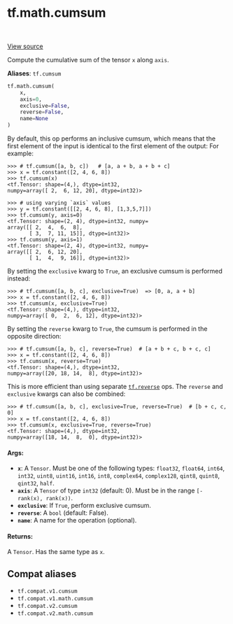 <div itemscope itemtype="http://developers.google.com/ReferenceObject">
<meta itemprop="name" content="tf.math.cumsum" />
<meta itemprop="path" content="Stable" />
</div>

# tf.math.cumsum

<!-- Insert buttons and diff -->

<table class="tfo-notebook-buttons tfo-api" align="left">
</table>

<a target="_blank" href="/code/stable/tensorflow/python/ops/math_ops.py">View source</a>



Compute the cumulative sum of the tensor `x` along `axis`.

**Aliases**: `tf.cumsum`

``` python
tf.math.cumsum(
    x,
    axis=0,
    exclusive=False,
    reverse=False,
    name=None
)
```



<!-- Placeholder for "Used in" -->

By default, this op performs an inclusive cumsum, which means that the first
element of the input is identical to the first element of the output:
For example:

```
>>> # tf.cumsum([a, b, c])   # [a, a + b, a + b + c]
>>> x = tf.constant([2, 4, 6, 8])
>>> tf.cumsum(x)
<tf.Tensor: shape=(4,), dtype=int32,
numpy=array([ 2,  6, 12, 20], dtype=int32)>
```

```
>>> # using varying `axis` values
>>> y = tf.constant([[2, 4, 6, 8], [1,3,5,7]])
>>> tf.cumsum(y, axis=0)
<tf.Tensor: shape=(2, 4), dtype=int32, numpy=
array([[ 2,  4,  6,  8],
       [ 3,  7, 11, 15]], dtype=int32)>
>>> tf.cumsum(y, axis=1)
<tf.Tensor: shape=(2, 4), dtype=int32, numpy=
array([[ 2,  6, 12, 20],
       [ 1,  4,  9, 16]], dtype=int32)>
```

By setting the `exclusive` kwarg to `True`, an exclusive cumsum is performed
instead:

```
>>> # tf.cumsum([a, b, c], exclusive=True)  => [0, a, a + b]
>>> x = tf.constant([2, 4, 6, 8])
>>> tf.cumsum(x, exclusive=True)
<tf.Tensor: shape=(4,), dtype=int32,
numpy=array([ 0,  2,  6, 12], dtype=int32)>
```

By setting the `reverse` kwarg to `True`, the cumsum is performed in the
opposite direction:

```
>>> # tf.cumsum([a, b, c], reverse=True)  # [a + b + c, b + c, c]
>>> x = tf.constant([2, 4, 6, 8])
>>> tf.cumsum(x, reverse=True)
<tf.Tensor: shape=(4,), dtype=int32,
numpy=array([20, 18, 14,  8], dtype=int32)>
```

This is more efficient than using separate <a href="../../tf/reverse.md"><code>tf.reverse</code></a> ops.
The `reverse` and `exclusive` kwargs can also be combined:

```
>>> # tf.cumsum([a, b, c], exclusive=True, reverse=True)  # [b + c, c, 0]
>>> x = tf.constant([2, 4, 6, 8])
>>> tf.cumsum(x, exclusive=True, reverse=True)
<tf.Tensor: shape=(4,), dtype=int32,
numpy=array([18, 14,  8,  0], dtype=int32)>
```

#### Args:


* <b>`x`</b>: A `Tensor`. Must be one of the following types: `float32`, `float64`,
  `int64`, `int32`, `uint8`, `uint16`, `int16`, `int8`, `complex64`,
  `complex128`, `qint8`, `quint8`, `qint32`, `half`.
* <b>`axis`</b>: A `Tensor` of type `int32` (default: 0). Must be in the range
  `[-rank(x), rank(x))`.
* <b>`exclusive`</b>: If `True`, perform exclusive cumsum.
* <b>`reverse`</b>: A `bool` (default: False).
* <b>`name`</b>: A name for the operation (optional).


#### Returns:

A `Tensor`. Has the same type as `x`.


## Compat aliases

* `tf.compat.v1.cumsum`
* `tf.compat.v1.math.cumsum`
* `tf.compat.v2.cumsum`
* `tf.compat.v2.math.cumsum`

